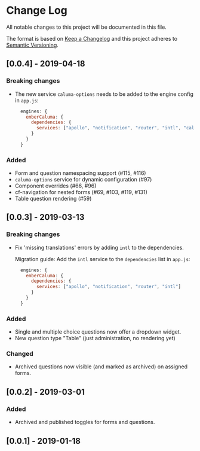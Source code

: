 # Change Log

All notable changes to this project will be documented in this file.

The format is based on [Keep a Changelog](https://keepachangelog.com/)
and this project adheres to [Semantic Versioning](https://semver.org/).

## [0.0.4] - 2019-04-18

### Breaking changes

* The new service `caluma-options` needs to be added to the engine config in `app.js`:
  ```js
    engines: {
      emberCaluma: {
        dependencies: {
          services: ["apollo", "notification", "router", "intl", "caluma-options"]
        }
      }
    }
  ```


### Added

* Form and question namespacing support (#115, #116)
* `caluma-options` service for dynamic configuration (#97)
* Component overrides (#66, #96)
* cf-navigation for nested forms (#69, #103, #119, #131)
* Table question rendering (#59)

## [0.0.3] - 2019-03-13

### Breaking changes

* Fix 'missing translations' errors by adding `intl` to the dependencies.
  
  Migration guide: Add the `intl` service to the `dependencies` list in `app.js`:
  ```js
    engines: {
      emberCaluma: {
        dependencies: {
          services: ["apollo", "notification", "router", "intl"]
        }
      }
    }
  ```

### Added
* Single and multiple choice questions now offer a dropdown widget.
* New question type "Table" (just administration, no rendering yet)

### Changed
* Archived questions now visible (and marked as archived) on assigned forms.

## [0.0.2] - 2019-03-01

### Added
* Archived and published toggles for forms and questions.

## [0.0.1] - 2019-01-18
